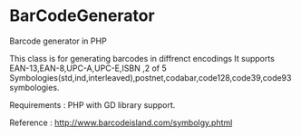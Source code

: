 # BarCodeGenerator
Barcode generator in PHP

This class is for generating barcodes in diffrenct encodings It supports EAN-13,EAN-8,UPC-A,UPC-E,ISBN ,2 of 5 Symbologies(std,ind,interleaved),postnet,codabar,code128,code39,code93 symbologies.

Requirements : PHP with GD library support.

Reference : http://www.barcodeisland.com/symbolgy.phtml
